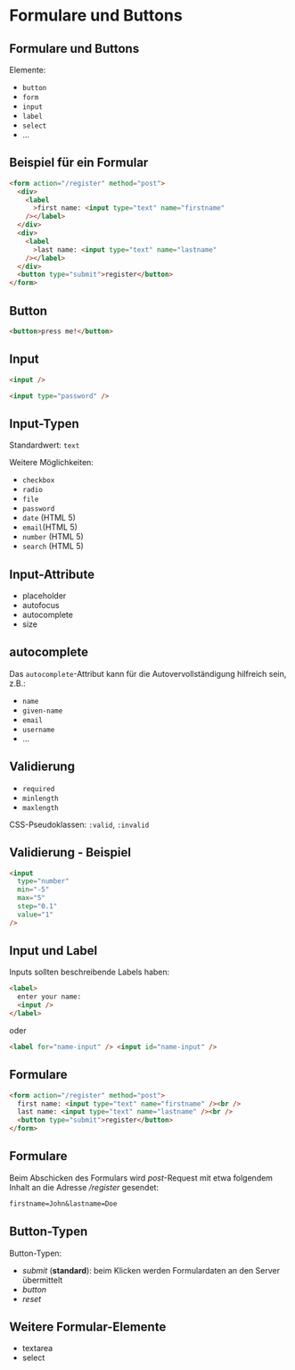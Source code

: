 # Formulare und Buttons

## Formulare und Buttons

Elemente:

- `button`
- `form`
- `input`
- `label`
- `select`
- ...

## Beispiel für ein Formular

```html
<form action="/register" method="post">
  <div>
    <label
      >first name: <input type="text" name="firstname"
    /></label>
  </div>
  <div>
    <label
      >last name: <input type="text" name="lastname"
    /></label>
  </div>
  <button type="submit">register</button>
</form>
```

## Button

```html
<button>press me!</button>
```

## Input

```html
<input />
```

```html
<input type="password" />
```

## Input-Typen

Standardwert: `text`

Weitere Möglichkeiten:

- `checkbox`
- `radio`
- `file`
- `password`
- `date` (HTML 5)
- `email`(HTML 5)
- `number` (HTML 5)
- `search` (HTML 5)

## Input-Attribute

- placeholder
- autofocus
- autocomplete
- size

## autocomplete

Das `autocomplete`-Attribut kann für die Autovervollständigung hilfreich sein, z.B.:

- `name`
- `given-name`
- `email`
- `username`
- ...

## Validierung

- `required`
- `minlength`
- `maxlength`

CSS-Pseudoklassen: `:valid`, `:invalid`

## Validierung - Beispiel

```html
<input
  type="number"
  min="-5"
  max="5"
  step="0.1"
  value="1"
/>
```

## Input und Label

Inputs sollten beschreibende Labels haben:

```html
<label>
  enter your name:
  <input />
</label>
```

oder

```html
<label for="name-input" /> <input id="name-input" />
```

## Formulare

```html
<form action="/register" method="post">
  first name: <input type="text" name="firstname" /><br />
  last name: <input type="text" name="lastname" /><br />
  <button type="submit">register</button>
</form>
```

## Formulare

Beim Abschicken des Formulars wird _post_-Request mit etwa folgendem Inhalt an die Adresse _/register_ gesendet:

```txt
firstname=John&lastname=Doe
```

## Button-Typen

Button-Typen:

- _submit_ (**standard**): beim Klicken werden Formulardaten an den Server übermittelt
- _button_
- _reset_

## Weitere Formular-Elemente

- textarea
- select
